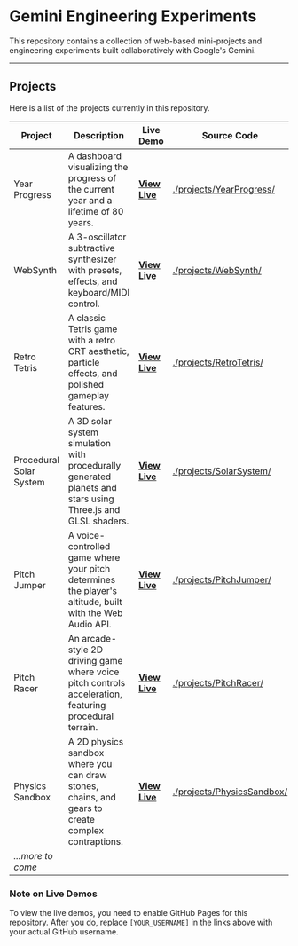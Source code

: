 # Gemini Engineering Experiments

This repository contains a collection of web-based mini-projects and engineering experiments built collaboratively with Google's Gemini.

---

## Projects

Here is a list of the projects currently in this repository.

| Project       | Description                                                                                             | Live Demo                                                                                                         | Source Code                               |
|---------------|---------------------------------------------------------------------------------------------------------|-------------------------------------------------------------------------------------------------------------------|-------------------------------------------|
| Year Progress | A dashboard visualizing the progress of the current year and a lifetime of 80 years.                    | [**View Live**](https://sbabybird.github.io/Gemini-Engineering-Experiments/projects/YearProgress/)    | [./projects/YearProgress/](./projects/YearProgress/)    |
| WebSynth      | A 3-oscillator subtractive synthesizer with presets, effects, and keyboard/MIDI control.                | [**View Live**](https://sbabybird.github.io/Gemini-Engineering-Experiments/projects/WebSynth/)      | [./projects/WebSynth/](./projects/WebSynth/)      |
| Retro Tetris  | A classic Tetris game with a retro CRT aesthetic, particle effects, and polished gameplay features.     | [**View Live**](https://sbabybird.github.io/Gemini-Engineering-Experiments/projects/RetroTetris/) | [./projects/RetroTetris/](./projects/RetroTetris/) |
| Procedural Solar System | A 3D solar system simulation with procedurally generated planets and stars using Three.js and GLSL shaders. | [**View Live**](https://sbabybird.github.io/Gemini-Engineering-Experiments/projects/SolarSystem/)   | [./projects/SolarSystem/](./projects/SolarSystem/)   |
| Pitch Jumper  | A voice-controlled game where your pitch determines the player's altitude, built with the Web Audio API.      | [**View Live**](https://sbabybird.github.io/Gemini-Engineering-Experiments/projects/PitchJumper/)     | [./projects/PitchJumper/](./projects/PitchJumper/)     |
| Pitch Racer   | An arcade-style 2D driving game where voice pitch controls acceleration, featuring procedural terrain. | [**View Live**](https://sbabybird.github.io/Gemini-Engineering-Experiments/projects/PitchRacer/)      | [./projects/PitchRacer/](./projects/PitchRacer/)      |
| Physics Sandbox | A 2D physics sandbox where you can draw stones, chains, and gears to create complex contraptions.      | [**View Live**](https://sbabybird.github.io/Gemini-Engineering-Experiments/projects/PhysicsSandbox/)  | [./projects/PhysicsSandbox/](./projects/PhysicsSandbox/) |
| *...more to come* |                                                                                                         |                                                                                                                   |                                           |


### Note on Live Demos

To view the live demos, you need to enable GitHub Pages for this repository. After you do, replace `[YOUR_USERNAME]` in the links above with your actual GitHub username.
